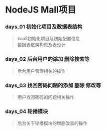 # NodeJS Mall项目

### days_01 初始化项目及数据表结构
> koa2初始化项目及初始配置信息<br/>
> 数据表框架构思及表设计<br/>

### days_02 后台用户的添加  删除搜索等
> 后台用户管理相关的操作<br/>

### days_03 找回密码问题的添加 删除 修改等
> 用户找回密码的问题相关操作<br/>

### days_04 轮播模块
> 后台关于轮播模块的增删改查的操作<br/>